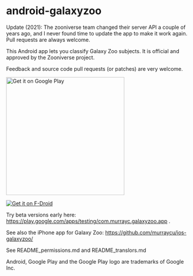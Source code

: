 android-galaxyzoo
=================

Update (2021): The zooniverse team changed their server API a couple of years ago, and I never found time to update the app to make it work again. Pull requests are always welcome.

This Android app lets you classify Galaxy Zoo subjects.
It is official and approved by the Zooniverse project.

Feedback and source code pull requests (or patches) are very welcome.

<a href="https://play.google.com/store/apps/details?id=com.murrayc.galaxyzoo.app"><img src="https://play.google.com/intl/en_us/badges/images/apps/en-play-badge.png" width=320px alt="Get it on Google Play" /></a>

[![Get it on F-Droid](get_it_on_f-droid.png?raw=true)](https://f-droid.org/repository/browse/?fdid=com.murrayc.galaxyzoo.app)

Try beta versions early here: https://play.google.com/apps/testing/com.murrayc.galaxyzoo.app .

See also the iPhone app for Galaxy Zoo:
https://github.com/murraycu/ios-galaxyzoo/

See README_permissions.md and README_translors.md


Android, Google Play and the Google Play logo are trademarks of Google Inc.

